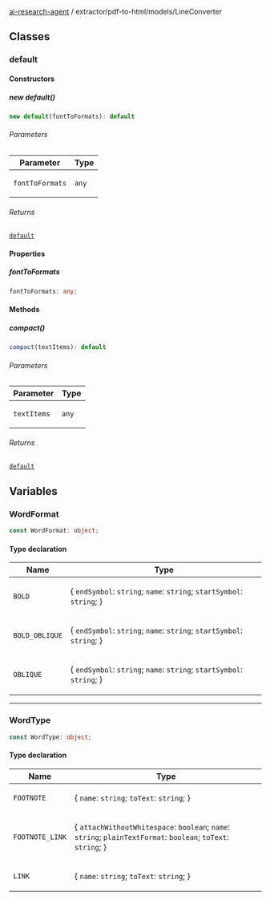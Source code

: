 [ai-research-agent](../../../modules.md) / extractor/pdf-to-html/models/LineConverter

## Classes

### default

#### Constructors

##### new default()

```ts
new default(fontToFormats): default
```

###### Parameters

<table>
<thead>
<tr>
<th>Parameter</th>
<th>Type</th>
</tr>
</thead>
<tbody>
<tr>
<td>

`fontToFormats`

</td>
<td>

`any`

</td>
</tr>
</tbody>
</table>

###### Returns

[`default`](LineConverter.md#default)

#### Properties

##### fontToFormats

```ts
fontToFormats: any;
```

#### Methods

##### compact()

```ts
compact(textItems): default
```

###### Parameters

<table>
<thead>
<tr>
<th>Parameter</th>
<th>Type</th>
</tr>
</thead>
<tbody>
<tr>
<td>

`textItems`

</td>
<td>

`any`

</td>
</tr>
</tbody>
</table>

###### Returns

[`default`](LineItem.md#default)

## Variables

### WordFormat

```ts
const WordFormat: object;
```

#### Type declaration

<table>
<thead>
<tr>
<th>Name</th>
<th>Type</th>
</tr>
</thead>
<tbody>
<tr>
<td>

`BOLD`

</td>
<td>

\{
  `endSymbol`: `string`;
  `name`: `string`;
  `startSymbol`: `string`;
 \}

</td>
</tr>
<tr>
<td>

`BOLD_OBLIQUE`

</td>
<td>

\{
  `endSymbol`: `string`;
  `name`: `string`;
  `startSymbol`: `string`;
 \}

</td>
</tr>
<tr>
<td>

`OBLIQUE`

</td>
<td>

\{
  `endSymbol`: `string`;
  `name`: `string`;
  `startSymbol`: `string`;
 \}

</td>
</tr>
</tbody>
</table>

***

### WordType

```ts
const WordType: object;
```

#### Type declaration

<table>
<thead>
<tr>
<th>Name</th>
<th>Type</th>
</tr>
</thead>
<tbody>
<tr>
<td>

`FOOTNOTE`

</td>
<td>

\{
  `name`: `string`;
  `toText`: `string`;
 \}

</td>
</tr>
<tr>
<td>

`FOOTNOTE_LINK`

</td>
<td>

\{
  `attachWithoutWhitespace`: `boolean`;
  `name`: `string`;
  `plainTextFormat`: `boolean`;
  `toText`: `string`;
 \}

</td>
</tr>
<tr>
<td>

`LINK`

</td>
<td>

\{
  `name`: `string`;
  `toText`: `string`;
 \}

</td>
</tr>
</tbody>
</table>
